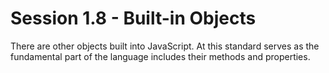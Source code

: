 # Session 1.8 - Built-in Objects

There are other objects built into JavaScript. At this standard serves as the fundamental part of the language includes their methods and properties.
